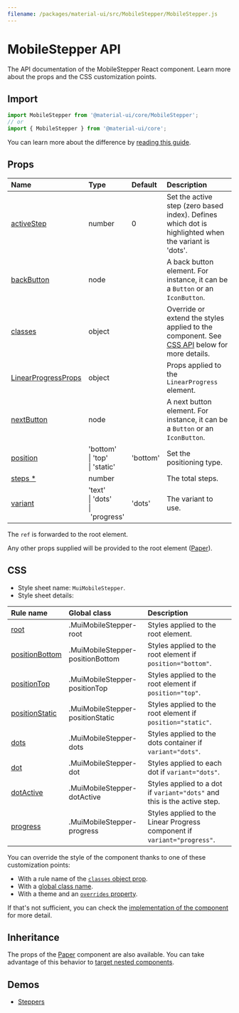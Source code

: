 ```yaml
---
filename: /packages/material-ui/src/MobileStepper/MobileStepper.js
---
```


<!--- This documentation is automatically generated, do not try to edit it. -->

# MobileStepper API

<p class="description">The API documentation of the MobileStepper React component. Learn more about the props and the CSS customization points.</p>

## Import

```js
import MobileStepper from '@material-ui/core/MobileStepper';
// or
import { MobileStepper } from '@material-ui/core';
```

You can learn more about the difference by [reading this guide](/guides/minimizing-bundle-size/).



## Props

| Name | Type | Default | Description |
|:-----|:-----|:--------|:------------|
| <a class="anchor-link" id="props--activeStep"></a><a href="#props--activeStep" class="prop-name">activeStep</a> | <span class="prop-type">number</span> | <span class="prop-default">0</span> | Set the active step (zero based index). Defines which dot is highlighted when the variant is 'dots'. |
| <a class="anchor-link" id="props--backButton"></a><a href="#props--backButton" class="prop-name">backButton</a> | <span class="prop-type">node</span> |  | A back button element. For instance, it can be a `Button` or an `IconButton`. |
| <a class="anchor-link" id="props--classes"></a><a href="#props--classes" class="prop-name">classes</a> | <span class="prop-type">object</span> |  | Override or extend the styles applied to the component. See [CSS API](#css) below for more details. |
| <a class="anchor-link" id="props--LinearProgressProps"></a><a href="#props--LinearProgressProps" class="prop-name">LinearProgressProps</a> | <span class="prop-type">object</span> |  | Props applied to the `LinearProgress` element. |
| <a class="anchor-link" id="props--nextButton"></a><a href="#props--nextButton" class="prop-name">nextButton</a> | <span class="prop-type">node</span> |  | A next button element. For instance, it can be a `Button` or an `IconButton`. |
| <a class="anchor-link" id="props--position"></a><a href="#props--position" class="prop-name">position</a> | <span class="prop-type">'bottom'<br>&#124;&nbsp;'top'<br>&#124;&nbsp;'static'</span> | <span class="prop-default">'bottom'</span> | Set the positioning type. |
| <a class="anchor-link" id="props--steps"></a><a href="#props--steps" class="prop-name required">steps&nbsp;*</a> | <span class="prop-type">number</span> |  | The total steps. |
| <a class="anchor-link" id="props--variant"></a><a href="#props--variant" class="prop-name">variant</a> | <span class="prop-type">'text'<br>&#124;&nbsp;'dots'<br>&#124;&nbsp;'progress'</span> | <span class="prop-default">'dots'</span> | The variant to use. |

The `ref` is forwarded to the root element.

Any other props supplied will be provided to the root element ([Paper](/api/paper/)).

## CSS

- Style sheet name: `MuiMobileStepper`.
- Style sheet details:

| Rule name | Global class | Description |
|:-----|:-------------|:------------|
| <a class="anchor-link" id="css--root"></a><a href="#css--root" class="prop-name">root</a> | <span class="prop-name">.MuiMobileStepper-root</span> | Styles applied to the root element.
| <a class="anchor-link" id="css--positionBottom"></a><a href="#css--positionBottom" class="prop-name">positionBottom</a> | <span class="prop-name">.MuiMobileStepper-positionBottom</span> | Styles applied to the root element if `position="bottom"`.
| <a class="anchor-link" id="css--positionTop"></a><a href="#css--positionTop" class="prop-name">positionTop</a> | <span class="prop-name">.MuiMobileStepper-positionTop</span> | Styles applied to the root element if `position="top"`.
| <a class="anchor-link" id="css--positionStatic"></a><a href="#css--positionStatic" class="prop-name">positionStatic</a> | <span class="prop-name">.MuiMobileStepper-positionStatic</span> | Styles applied to the root element if `position="static"`.
| <a class="anchor-link" id="css--dots"></a><a href="#css--dots" class="prop-name">dots</a> | <span class="prop-name">.MuiMobileStepper-dots</span> | Styles applied to the dots container if `variant="dots"`.
| <a class="anchor-link" id="css--dot"></a><a href="#css--dot" class="prop-name">dot</a> | <span class="prop-name">.MuiMobileStepper-dot</span> | Styles applied to each dot if `variant="dots"`.
| <a class="anchor-link" id="css--dotActive"></a><a href="#css--dotActive" class="prop-name">dotActive</a> | <span class="prop-name">.MuiMobileStepper-dotActive</span> | Styles applied to a dot if `variant="dots"` and this is the active step.
| <a class="anchor-link" id="css--progress"></a><a href="#css--progress" class="prop-name">progress</a> | <span class="prop-name">.MuiMobileStepper-progress</span> | Styles applied to the Linear Progress component if `variant="progress"`.

You can override the style of the component thanks to one of these customization points:

- With a rule name of the [`classes` object prop](/customization/components/#overriding-styles-with-classes).
- With a [global class name](/customization/components/#overriding-styles-with-global-class-names).
- With a theme and an [`overrides` property](/customization/globals/#css).

If that's not sufficient, you can check the [implementation of the component](https://github.com/mui-org/material-ui/blob/master/packages/material-ui/src/MobileStepper/MobileStepper.js) for more detail.

## Inheritance

The props of the [Paper](/api/paper/) component are also available.
You can take advantage of this behavior to [target nested components](/guides/api/#spread).

## Demos

- [Steppers](/components/steppers/)


